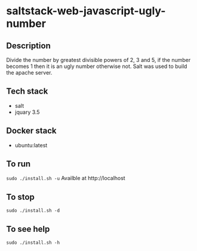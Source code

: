 # saltstack-web-javascript-ugly-number

## Description
Divide the number by greatest divisible powers of
2, 3 and 5, if the number becomes 1 then it is an
ugly number otherwise not. 
Salt was used to build the apache server.

## Tech stack
- salt
- jquary 3.5

## Docker stack
- ubuntu:latest

## To run
`sudo ./install.sh -u`
Availble at http://localhost

## To stop
`sudo ./install.sh -d`

## To see help
`sudo ./install.sh -h`
